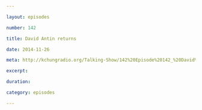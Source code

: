 ```yaml
---

layout: episodes

number: 142

title: David Antin returns

date: 2014-11-26

meta: http://kchungradio.org/Talking-Show/142%20Episode%20142_%20David%20Antin%20returns.mp3

excerpt: 

duration: 

category: episodes

---
```


